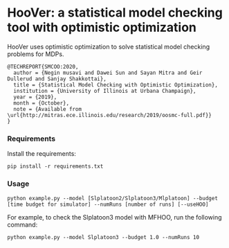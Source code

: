 # HooVer: a statistical model checking tool with optimistic optimization

HooVer uses optimistic optimization to solve statistical model checking problems for MDPs.

```
@TECHREPORT{SMCOO:2020,
  author = {Negin musavi and Dawei Sun and Sayan Mitra and Geir Dullerud and Sanjay Shakkottai},
  title = {Statistical Model Checking with Optimistic Optimization},
  institution = {University of Illinois at Urbana Champaign},
  year = {2019},
  month = {October},
  note = {Available from \url{http://mitras.ece.illinois.edu/research/2019/oosmc-full.pdf}}
}
```

### Requirements
Install the requirements:
```
pip install -r requirements.txt
```

### Usage
```
python example.py --model [Slplatoon2/Slplatoon3/Mlplatoon] --budget [time budget for simulator] --numRuns [number of runs] [--useHOO]
```

For example, to check the Slplatoon3 model with MFHOO, run the following command:
```
python example.py --model Slplatoon3 --budget 1.0 --numRuns 10
```
